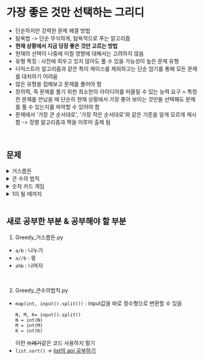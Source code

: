 # 가장 좋은 것만 선택하는 그리디

- 단순하지만 강력한 문제 해결 방법
- 탐욕법 -> 단순 무식하게, 탐욕적으로 푸는 알고리즘
- **현재 상황에서 지금 당장 좋은 것만 고르는 방법**
- 현재의 선택이 나중에 미칠 영향에 대해서는 고려하지 않음
- 유형 특징 : 사전에 외우고 있지 않아도 풀 수 있을 가능성이 높은 문제 유형
- 다익스트라 알고리즘과 같은 특이 케이스를 제외하고는 단순 암기를 통해 모든 문제를 대처하기 어려움
- 많은 유형을 접해보고 문제를 풀어야 함
- 창의력, 즉 문제를 풀기 위한 최소한의 아이디어를 떠올릴 수 있는 능력 요구 = 특정한 문제를 만났을 때 단순히 현재 상황에서 가장 좋아 보이는 것만들 선택해도 문제를 풀 수 있는지를 파악할 수 있어야 함
- 문제에서 '가장 큰 순서대로', '가장 작은 순서대로'와 같은 기준을 알게 모르게 제시함 -> 정렬 알고리즘과 짝을 이루어 출제 됨

<br>

## 문제

<details>
  <summary>거스름돈</summary>
  <div markdown="1">

Q. 카운터에는 거스름돈으로 사용할 500원, 100원, 50원, 10원짜리 동전이 무한히 존재한다. 손님에게 거슬러 줘야 할 돈이 N원일 때 거슬러 줘야 할 동전의 최소 개수를 구하라. 단, 거슬러 줘야 할 돈 N은 항상 10의 배수이다.

- 가지고 있던 동전 중에서 큰 단위가 항상 작은 단위의 배수이므로 작은 단위의 동전들을 종합해 다른 해가 나올 수 없음
- 가장 큰 단위의 화폐부터 가장 작은 단위의 화폐까지 차례대로 확인하여 거슬러 주는 작업만을 수행하면 됨 -> 정당함
- 대부분의 그리디 알고리즘 문제에서는 문제 풀이를 위한 최소한의 아이디어를 떠올리고 이것이 정당한지 검토할 수 있어야 함

  </div>
</details>

<details>
  <summary>큰 수의 법칙</summary>
  <div markdown="1">

Q. 큰 수의 법칙은 다양한 수로 이루어진 배열이 있을 때 주어진 수들을 M번 더하여 가장 큰 수를 만드는 법칙이다. 단, 배열의 특정한 인덱스(번호)에 해당하는 수가 연속해서 K번을 초과하여 더해질 수 없다. 서로 다른 인덱스에 해당하는 수가 같은 경우에도 서로 다른 것으로 간주한다. 배열의 크기 N, 숫자가 더해지는 횟수 M, 그리고 K가 주어질 때, <br>

`입력 조건` :

- 첫째 줄에 N(2<=N=1000), M(1<=M<=10,000), K(1<=K<=10,000)의 자연수가 주어지며, 각 자연수는 공백으로 구분한다.
- 둘째 줄에 N개의 자연수가 주어진다. 각 자연수는 공백으로 구분한다. 단, 각각의 자연수는 1이상 10,000 이하의 수로 주어진다.
- 입력으로 주어지는 K는 항상 M보다 작거나 같다.<br>

`출력 조건` :

- 첫째 줄에 큰 수의 법칙에 따라 더해진 답을 출력한다.

  </div>
</details>

<details>
  <summary>숫자 카드 게임</summary>
  <div markdown="1">

숫자 카드 게임은 여러 개의 숫자 카드 중에서 가장 높은 숫자가 쓰인 카드 한 장을 뽑는 게임이다. 단, 게임의 룰은 다음과 같다.

- 숫자가 쓰인 카드들이 N X M 형태로 놓여 있다. 이때 N은 행의 개수를 의미하며, M은 열의 개수를 의미한다.
- 먼저 뽑고자 하는 카드가 포함되어 있는 행을 선택한다.
- 그다음 선택된 행에 포함된 카드들 중 가장 숫자가 낮은 카드를 뽑아야 한다.
- 따라서 처음에 카드를 골라낼 행을 선택할 때, 이후에 해당 행에서 가장 낮은 카드를 뽑을 것을 고려하여 최종적으로 가장 높은 숫자의 카드를 뽑을 수 있도록 전략을 세워야 한다.

`입력 조건` :

- 첫째 줄에 숫자 카드들이 놓인 행의 개수 N과 열의 개수 M이 공백을 기준으로 하여 각각 자연수로 주어진다. (1<=N, M<=100)
- 둘째 줄부터 N개의 줄에 걸쳐 각 카드에 적힌 숫자가 주어진다. 각 숫자는 1 이상 10,000 이하의 자연수이다.<br>

`출력 조건` :

- 첫째 줄에 게임의 룰에 맞게 선택한 카드에 적힌 숫자를 출력한다.

  </div>
</details>

<details>
  <summary>1이 될 때까지</summary>
  <div markdown="1">

어떠한 수 N이 1이 될 때까지 다음의 두 과정 중 하나를 반복적으로 선택하여 수행하려고 한다. 단, 두 번째 연산은 N이 K로 나누어떨어질 때만 선택할 수 있다.

1. N에서 1을 뺀다.
2. N을 K로 나눈다.

`입력 조건` :

- 첫째 줄에 N(2<=N<=100,000)과 K(2<=K<=100,000)가 공백으로 구분되며 각각 자연수로 주어진다. 이때 입력으로 주어지는 N은 항상 K보다 크거나 같다.<br>

`출력 조건` :

- 첫째 줄에 N이 1이 될 때까지 1번 혹은 2번의 과정을 수행해야 하는 횟수의 최솟값을 출력한다.

  </div>
</details>

<br>

## 새로 공부한 부분 & 공부해야 할 부분

1. Greedy\_거스름돈.py

- `a/b` : 나누기
- `a//b` : 몫
- `a%b` : 나머지

<br>

2. Greedy\_큰수의법칙.py

- `map(int, input().split())` : input값을 바로 정수형으로 변환할 수 있음
  ```
  N, M, K= input().split()
  N = int(N)
  M = int(M)
  K = int(K)
  ```
  이런 ~~쓰레기~~같은 코드 사용하지 말기
- `list.sort()` -> <u>list의 api 공부하기</u>

<br>

